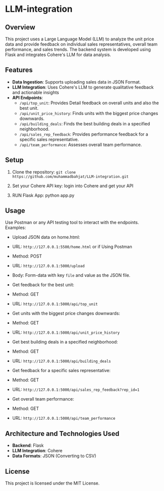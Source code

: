 ﻿# LLM-integration

## Overview

This project uses a Large Language Model (LLM) to analyze the unit price data and provide feedback on individual sales representatives, overall team performance, and sales trends. The backend system is developed using Flask and integrates Cohere's LLM for data analysis.

## Features

- **Data Ingestion**: Supports uploading sales data in JSON Format.
- **LLM Integration**: Uses Cohere's LLM to generate qualitative feedback and actionable insights 
- **API Endpoints**:
  - `/api/top_unit`: Provides Detail feedback on overall units and also the best unit.
  - `/api/unit_price_history`: Finds units with the biggest price changes downwards.
  - `/api/building_deals`: Finds the best building deals in a specified neighborhood.
  - `/api/sales_rep_feedback`: Provides performance feedback for a specific sales representative.
  - `/api/team_performance`: Assesses overall team performance.

## Setup

1. Clone the repository:
    ``` git clone https://github.com/muhammadbahjat/LLM-integration.git ```

2. Set your Cohere API key:
    login into Cohere and get your API 

3. RUN Flask App:
    python app.py




## Usage

Use Postman or any API testing tool to interact with the endpoints. Examples:
- Upload JSON data on home.html:
- URL: `http://127.0.0.1:5500/home.html` or if Using Postman
- Method: POST

- URL: `http://127.0.0.1:5000/upload`
- Body: Form-data with key `file` and value as the JSON file.

- Get feedback for the best unit:
- Method: GET
- URL: `http://127.0.0.1:5000/api/top_unit`

- Get units with the biggest price changes downwards:
- Method: GET
- URL: `http://127.0.0.1:5000/api/unit_price_history`

- Get best building deals in a specified neighborhood:
- Method: GET
- URL: `http://127.0.0.1:5000/api/building_deals`

- Get feedback for a specific sales representative:
- Method: GET
- URL: `http://127.0.0.1:5000/api/sales_rep_feedback?rep_id=1`

- Get overall team performance:
- Method: GET
- URL: `http://127.0.0.1:5000/api/team_performance`

## Architecture and Technologies Used

- **Backend**: Flask
- **LLM Integration**: Cohere
- **Data Formats**: JSON (Converting to CSV)

## License

This project is licensed under the MIT License.
